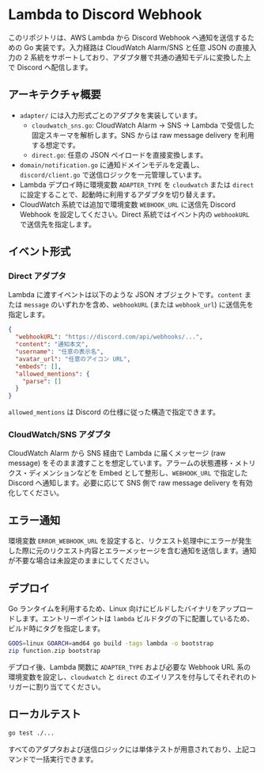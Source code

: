# Lambda to Discord Webhook

このリポジトリは、AWS Lambda から Discord Webhook へ通知を送信するための Go 実装です。入力経路は CloudWatch Alarm/SNS と任意 JSON の直接入力の 2 系統をサポートしており、アダプタ層で共通の通知モデルに変換した上で Discord へ配信します。

## アーキテクチャ概要

- `adapter/` には入力形式ごとのアダプタを実装しています。
  - `cloudwatch_sns.go`: CloudWatch Alarm → SNS → Lambda で受信した固定スキーマを解析します。SNS からは raw message delivery を利用する想定です。
  - `direct.go`: 任意の JSON ペイロードを直接変換します。
- `domain/notification.go` に通知ドメインモデルを定義し、`discord/client.go` で送信ロジックを一元管理しています。
- Lambda デプロイ時に環境変数 `ADAPTER_TYPE` を `cloudwatch` または `direct` に設定することで、起動時に利用するアダプタを切り替えます。
- CloudWatch 系統では追加で環境変数 `WEBHOOK_URL` に送信先 Discord Webhook を設定してください。Direct 系統ではイベント内の `webhookURL` で送信先を指定します。

## イベント形式

### Direct アダプタ

Lambda に渡すイベントは以下のような JSON オブジェクトです。`content` または `message` のいずれかを含め、`webhookURL` (または `webhook_url`) に送信先を指定します。

```json
{
  "webhookURL": "https://discord.com/api/webhooks/...",
  "content": "通知本文",
  "username": "任意の表示名",
  "avatar_url": "任意のアイコン URL",
  "embeds": [],
  "allowed_mentions": {
    "parse": []
  }
}
```

`allowed_mentions` は Discord の仕様に従った構造で指定できます。

### CloudWatch/SNS アダプタ

CloudWatch Alarm から SNS 経由で Lambda に届くメッセージ (raw message) をそのまま渡すことを想定しています。アラームの状態遷移・メトリクス・ディメンションなどを Embed として整形し、`WEBHOOK_URL` で指定した Discord へ通知します。必要に応じて SNS 側で raw message delivery を有効化してください。

## エラー通知

環境変数 `ERROR_WEBHOOK_URL` を設定すると、リクエスト処理中にエラーが発生した際に元のリクエスト内容とエラーメッセージを含む通知を送信します。通知が不要な場合は未設定のままにしてください。

## デプロイ

Go ランタイムを利用するため、Linux 向けにビルドしたバイナリをアップロードします。エントリーポイントは `lambda` ビルドタグの下に配置しているため、ビルド時にタグを指定します。

```bash
GOOS=linux GOARCH=amd64 go build -tags lambda -o bootstrap
zip function.zip bootstrap
```

デプロイ後、Lambda 関数に `ADAPTER_TYPE` および必要な Webhook URL 系の環境変数を設定し、`cloudwatch` と `direct` のエイリアスを付与してそれぞれのトリガーに割り当ててください。

## ローカルテスト

```bash
go test ./...
```

すべてのアダプタおよび送信ロジックには単体テストが用意されており、上記コマンドで一括実行できます。
